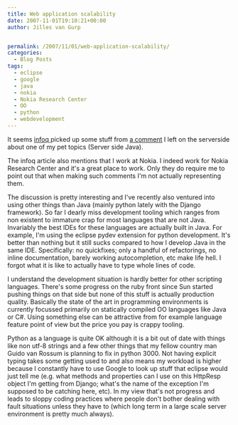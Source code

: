 ```yaml
---
title: Web application scalability
date: 2007-11-01T19:10:21+00:00
author: Jilles van Gurp


permalink: /2007/11/01/web-application-scalability/
categories:
  - Blog Posts
tags:
  - eclipse
  - google
  - java
  - nokia
  - Nokia Research Center
  - OO
  - python
  - webdevelopment
---
```

It seems [infoq ](http://www.infoq.com/news/2007/10/big-java)picked up some stuff from [a comment](http://www.theserverside.com/news/thread.tss?thread_id=47135#240685) I left on the serverside about one of my pet topics (Server side Java). 

The infoq article also mentions that I work at Nokia. I indeed work for Nokia Research Center and it's a great place to work. Only they do require me to point out that when making such comments I'm not actually representing them. 

The discussion is pretty interesting and I've recently also ventured into using other things than Java (mainly python lately with the Django framework). So far I dearly miss development tooling which ranges from non existent to immature crap for most languages that are not Java. Invariably the best IDEs  for these languages are actually built in Java. For example, I'm using the eclipse pydev extension for python development. It's better than nothing but it still sucks compared to how I develop Java in the same IDE. Specifically: no quickfixes; only a handful of refactorings, no inline documentation, barely working autocompletion, etc make life hell. I forgot what it is like to actually have to type whole lines of code. 

I understand the development situation is hardly better for other scripting languages. There's some progress on the ruby front since Sun started pushing things on that side but none of this stuff is actually production quality. Basically the state of the art in programming environments is currently focussed primarily on statically compiled OO languages like Java or C#. Using something else can be attractive from for example language feature point of view but the price you pay is crappy tooling.

Python as a language is quite OK although it is a bit out of date with things like non utf-8 strings and a few other things that my fellow country man Guido van Rossum is planning to fix in python 3000. Not having explicit typing takes some getting used to and also means my workload is higher because I constantly have to use Google to look up stuff that eclipse would just tell me (e.g. what methods and properties can I use on this HttpResp object I'm getting from Django; what's the name of the exception I'm supposed to be catching here, etc). In my view that's not progress and leads to sloppy coding practices where people don't bother dealing with fault situations unless they have to (which long term in a large scale server environment is pretty much always).